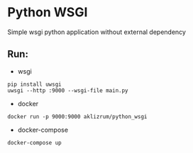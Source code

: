 # Python WSGI

Simple wsgi python application without external dependency

## Run:

- wsgi
```
pip install uwsgi
uwsgi --http :9000 --wsgi-file main.py
```
- docker 
```
docker run -p 9000:9000 aklizrum/python_wsgi
```
- docker-compose
```
docker-compose up
```